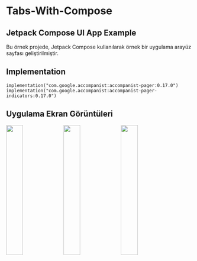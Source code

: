 # Tabs-With-Compose

<h2>Jetpack Compose UI App Example</h2>
<p>Bu örnek projede, Jetpack Compose kullanılarak örnek bir uygulama arayüz sayfası geliştirilmiştir.</p>

<h2>Implementation</h2>
<pre><code>implementation("com.google.accompanist:accompanist-pager:0.17.0")
implementation("com.google.accompanist:accompanist-pager-indicators:0.17.0")
</code></pre>

<h2>Uygulama Ekran Görüntüleri</h2>
<p float="left">
  <img src=https://github.com/orhanucr/Tabs-With-Compose/assets/100219838/bb7dce2d-083e-4408-ab8f-34c6c843d7d2 width="30%" />
  <img src=https://github.com/orhanucr/Tabs-With-Compose/assets/100219838/2c2001c4-8956-41b8-9dd1-dad631c09850 width="30%" />
  <img src=https://github.com/orhanucr/Tabs-With-Compose/assets/100219838/8377abfe-1e54-426d-9531-2c81fc618c32 width="30%" />
</p>


